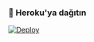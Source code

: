 ### 🚀 Heroku'ya dağıtın
[![Deploy](https://www.herokucdn.com/deploy/button.svg)](https://heroku.com/deploy?template=https://github.com/KarabakhMusic/AzeTagBot)
